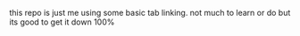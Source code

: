 this repo is just me using some basic tab linking.
not much to learn or do but its good to get it down 100%